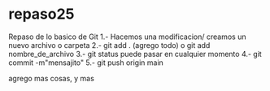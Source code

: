 # repaso25
Repaso de lo basico de Git
1.- Hacemos una modificacion/ creamos un nuevo archivo o carpeta
2.- git add . (agrego todo) o git add nombre_de_archivo
3.- git status  puede pasar en cualquier momento
4.- git commit -m"mensajito"
5.- git push origin main

agrego mas cosas, y mas
